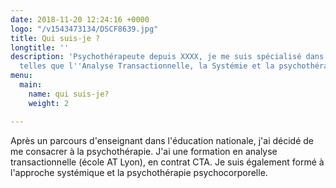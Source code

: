 ```yaml
---
date: 2018-11-20 12:24:16 +0000
logo: "/v1543473134/DSCF8639.jpg"
title: Qui suis-je ?
longtitle: ''
description: 'Psychothérapeute depuis XXXX, je me suis spécialisé dans plusieurs techniques
  telles que l''Analyse Transactionnelle, la Systémie et la psychothérapie corporelle. '
menu:
  main:
    name: qui suis-je?
    weight: 2

---
```

Après un parcours d'enseignant dans l'éducation nationale, j'ai décidé de me consacrer à la psychothérapie. J'ai une formation en analyse transactionnelle (école AT Lyon), en contrat CTA. Je suis également formé à l'approche systémique et la psychothérapie psychocorporelle. 